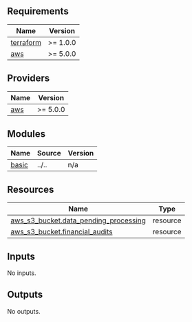 <!-- BEGIN_TF_DOCS -->
## Requirements

| Name | Version |
|------|---------|
| <a name="requirement_terraform"></a> [terraform](#requirement\_terraform) | >= 1.0.0 |
| <a name="requirement_aws"></a> [aws](#requirement\_aws) | >= 5.0.0 |

## Providers

| Name | Version |
|------|---------|
| <a name="provider_aws"></a> [aws](#provider\_aws) | >= 5.0.0 |

## Modules

| Name | Source | Version |
|------|--------|---------|
| <a name="module_basic"></a> [basic](#module\_basic) | ../.. | n/a |

## Resources

| Name | Type |
|------|------|
| [aws_s3_bucket.data_pending_processing](https://registry.terraform.io/providers/hashicorp/aws/latest/docs/resources/s3_bucket) | resource |
| [aws_s3_bucket.financial_audits](https://registry.terraform.io/providers/hashicorp/aws/latest/docs/resources/s3_bucket) | resource |

## Inputs

No inputs.

## Outputs

No outputs.
<!-- END_TF_DOCS -->